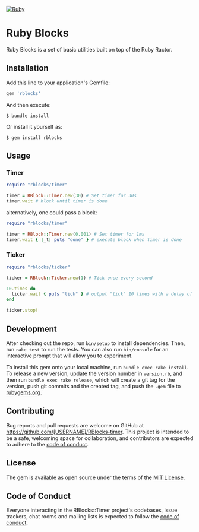 [![Ruby](https://github.com/Krule/rblocks/actions/workflows/main.yml/badge.svg)](https://github.com/Krule/rblocks/actions/workflows/main.yml)

# Ruby Blocks

Ruby Blocks is a set of basic utilities built on top of the Ruby Ractor.

## Installation

Add this line to your application's Gemfile:

```ruby
gem 'rblocks'
```

And then execute:

    $ bundle install

Or install it yourself as:

    $ gem install rblocks

## Usage

### Timer

```ruby
require "rblocks/timer"

timer = RBlock::Timer.new(30) # Set timer for 30s
timer.wait # block until timer is done
```

alternatively, one could pass a block:

```ruby
require "rblocks/timer"

timer = RBlock::Timer.new(0.001) # Set timer for 1ms
timer.wait { |_t| puts "done" } # execute block when timer is done
```

### Ticker

```ruby
require "rblocks/ticker"

ticker = RBlock::Ticker.new(1) # Tick once every second

10.times do
  ticker.wait { puts "tick" } # output "tick" 10 times with a delay of 1s between each
end

ticker.stop!
```

## Development

After checking out the repo, run `bin/setup` to install dependencies. Then, run `rake test` to run the tests. You can also run `bin/console` for an interactive prompt that will allow you to experiment.

To install this gem onto your local machine, run `bundle exec rake install`. To release a new version, update the version number in `version.rb`, and then run `bundle exec rake release`, which will create a git tag for the version, push git commits and the created tag, and push the `.gem` file to [rubygems.org](https://rubygems.org).

## Contributing

Bug reports and pull requests are welcome on GitHub at https://github.com/[USERNAME]/RBlocks-timer. This project is intended to be a safe, welcoming space for collaboration, and contributors are expected to adhere to the [code of conduct](https://github.com/[USERNAME]/RBlocks-timer/blob/master/CODE_OF_CONDUCT.md).

## License

The gem is available as open source under the terms of the [MIT License](https://opensource.org/licenses/MIT).

## Code of Conduct

Everyone interacting in the RBlocks::Timer project's codebases, issue trackers, chat rooms and mailing lists is expected to follow the [code of conduct](https://github.com/[USERNAME]/RBlocks-timer/blob/master/CODE_OF_CONDUCT.md).

